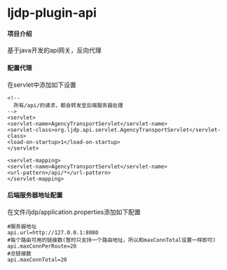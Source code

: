 # ljdp-plugin-api

#### 项目介绍
基于java开发的api网关，反向代理

#### 配置代理
在servlet中添加如下设置

```
<!-- 
  所有/api/的请求，都会转发至后端服务器处理
-->
<servlet>
<servlet-name>AgencyTransportServlet</servlet-name>
<servlet-class>org.ljdp.api.servlet.AgencyTransportServlet</servlet-class>
<load-on-startup>1</load-on-startup>
</servlet>

<servlet-mapping>
<servlet-name>AgencyTransportServlet</servlet-name>
<url-pattern>/api/*</url-pattern>
</servlet-mapping>
```

#### 后端服务器地址配置
在文件/ljdp/application.properties添加如下配置

```
#服务器地址
api.url=http://127.0.0.1:8080
#每个路由可用的链接数(暂时只支持一个路由地址，所以和maxConnTotal设置一样即可)
api.maxConnPerRoute=20
#总链接数
api.maxConnTotal=20
```
